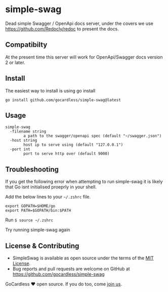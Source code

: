# simple-swag

Dead simple Swagger / OpenApi docs server, under the covers we use
https://github.com/Redocly/redoc to present the docs.

## Compatibilty

At the present time this server will work for OpenApi/Swagger docs version 2 
or later.

## Install

The easiest way to install is using go install

```
go install github.com/gocardless/simple-swag@latest
```

## Usage

```
simple-swag
  -filename string
    	a path to the swagger/openapi spec (default "~/swagger.json")
  -host string
    	host ip to serve using (default "127.0.0.1")
  -port int
    	port to serve http over (default 9000)
```

## Troubleshooting

If you get the following error when attempting to run simple-swag it is 
likely that Go isnt initialised proeprly in your shell.

Add the below lines to your `~/.zshrc` file.

```
export GOPATH=$HOME/go
export PATH=$GOPATH/bin:$PATH
```
Run `$ source ~/.zshrc`

Try running simple-swag again

## License & Contributing

* SimpleSwag is available as open source under the terms of the [MIT License](http://opensource.org/licenses/MIT).
* Bug reports and pull requests are welcome on GitHub at https://github.com/gocardless/simple-swag

GoCardless ♥ open source. If you do too, come [join us](https://gocardless.com/about/careers/).
